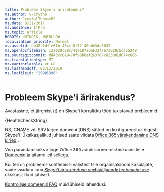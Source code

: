 ```yaml
---
title: Probleem Skype'i ärirakendus?
ms.author: v-crytho
author: CrystalThomasMS
ms.date: 8/21/2017
ms.audience: ITPro
ms.topic: article
ROBOTS: NOINDEX, NOFOLLOW
localization_priority: Normal
ms.assetid: db38c1dd-e61b-48cd-8f52-40add3dc5632
ms.openlocfilehash: 13a029c28d741918786ab32f76730287bca55248
ms.sourcegitcommit: dd43cc0a9470f98b8ef2a3787c823801d674c666
ms.translationtype: MT
ms.contentlocale: et-EE
ms.lasthandoff: 02/12/2019
ms.locfileid: "29905396"
---
```

# <a name="issue-with-skype-for-business"></a>Probleem Skype'i ärirakendus?

Avastasime, et järgmist (t) on Skype'i korralikku tööd takistavad probleemid:
  
{HealthCheckString}
  
NS, CNAME või SRV kirjed domeeni (DNS) sätted on konfigureeritud õigesti Skype'i. Üksikasjalikud juhised saate viidata [Office 365 värskendamine DNS kirjed](https://support.office.com/article/Create-DNS-records-for-Office-365-when-you-manage-your-DNS-records-B0F3FDCA-8A80-4E8E-9EF3-61E8A2A9AB23.aspx) . 
  
Vea parandamiseks minge Office 365 administreerimiskeskuses lehe [Domeenid](https://admin.microsoft.com/adminportal/home#/Domains) ja aitame teil sellega. 
  
Kui teil on probleeme suhtlemisel välistest teie organisatsiooni kasutajate, saate vaadata luua [Skype'i ärirakenduse veebiväljaande teabevahetuse](https://support.microsoft.com/help/10041/set-up-skype-for-business-online-external-communications.aspx) üksikasjalikud juhised. 
  
[Kontrollige domeenid FAQ](https://support.office.com/article/7b7b075d-79f9-4e37-8a9e-fb60c1d95166.aspx) muid ühiseid lahendusi. 
  

